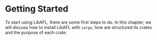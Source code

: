 # Getting Started

To start using LibAFL, there are some first steps to do. In this chapter, we will
discuss how to install LibAFL with `cargo`, how are structured its crates and the purpose of each crate.
